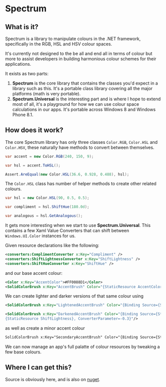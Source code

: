 # Spectrum

## What is it?

Spectrum is a library to manipulate colours in the .NET framework, specifically in the RGB, HSL and HSV colour spaces.

It's currently not designed to the be all and end all in terms of colour but more to assist developers in building harmonious colour schemes for their applications.

It exists as two parts:

 1. **Spectrum** is the core library that contains the classes you'd expect in a library such as this. It's a portable class library covering all the major platforms (math is very portable).
 2. **Spectrum.Universal** is the interesting part and is where I hope to extend most of all, it's a playground for how we can use colour space calculations in our apps. It's portable across Windows 8 and Windows Phone 8.1.

## How does it work?

The core Spectrum library has only three classes `Color.RGB`, `Color.HSL` and `Color.HSV`, these naturally have methods to convert between themselves.

``` csharp
var accent = new Color.RGB(240, 150, 9);

var hsl = accent.ToHSL();

Assert.AreEqual(new Color.HSL(36.6, 0.928, 0.488), hsl);
```

The `Color.HSL` class has number of helper methods to create other related colours.

``` csharp
var hsl = new Color.HSL(90, 0.5, 0.5);

var compliment = hsl.ShiftHue(180.0d);

var analogous = hsl.GetAnalogous();
```

It gets more interesting when we start to use **Spectrum.Universal**. This contains a few Xaml Value Converters that can shift between `Windows.UI.Color` instances for us.

Given resource declarations like the following:

``` xml
<converters:ComplimentConverter x:Key="Compliment" />
<converters:ShiftLightnessConverter x:Key="ShiftLightness" />
<converters:ShiftHueConverter x:Key="ShiftHue" />
```

and our base accent colour:

``` xml
<Color x:Key="AccentColor">#FF0088D1</Color>
<SolidColorBrush x:Key="AccentBrush" Color="{StaticResource AccentColor}"/>
```

We can create lighter and darker versions of that same colour using

``` xml
<SolidColorBrush x:Key="LightenedAccentBrush" Color="{Binding Source={StaticResource AccentColor}, Converter={StaticResource ShiftLightness}, ConverterParameter=0.3}"/>

<SolidColorBrush x:Key="DarkenedAccentBrush" Color="{Binding Source={StaticResource AccentColor}, Converter=
{StaticResource ShiftLightness}, ConverterParameter=-0.3}"/>
```

as well as create a minor accent colour

``` xml
SolidColorBrush x:Key="SecondaryAccentBrush" Color="{Binding Source={StaticResource AccentColor}, Converter={StaticResource ShiftHue}, ConverterParameter=-120}"/>
```

We can now manage an app's full palatte of colour resources by tweaking a few base colours.

## Where I can get this?

Source is obviously here, and is also on [nuget](http://www.nuget.org/packages/Spectrum.Universal/).


